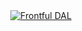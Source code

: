 <div align="center">
  <a href="https://github.com/frontful/frontful-dal">
    <img heigth="75" src="http://www.frontful.com/assets/packages/dal.png" alt="Frontful DAL" />
  </a>
</div>

